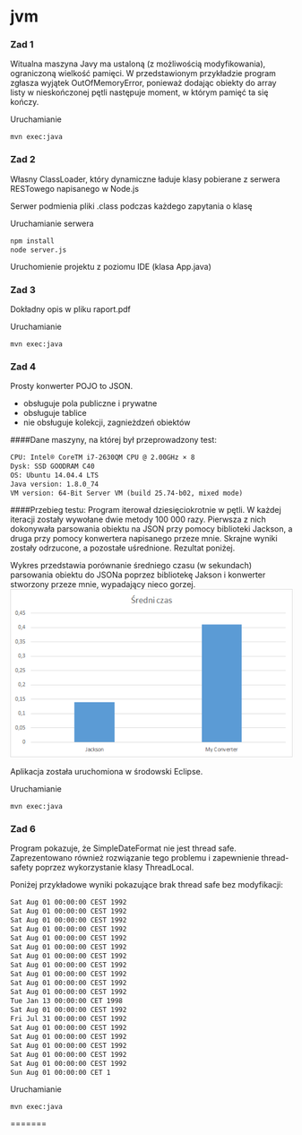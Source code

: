 # jvm
### Zad 1
Witualna maszyna Javy ma ustaloną (z możliwością modyfikowania), ograniczoną wielkość pamięci. W przedstawionym przykładzie program zgłasza wyjątek OutOfMemoryError, ponieważ dodając obiekty do array listy w nieskończonej pętli następuje moment, w którym pamięć ta się kończy.

Uruchamianie
```
mvn exec:java
```

### Zad 2
Własny ClassLoader, który dynamiczne ładuje klasy pobierane z serwera RESTowego napisanego w Node.js

Serwer podmienia pliki .class podczas każdego zapytania o klasę 

Uruchamianie serwera
```
npm install
node server.js
```
Uruchomienie projektu z poziomu IDE (klasa App.java)


### Zad 3
Dokładny opis w pliku raport.pdf

Uruchamianie
```
mvn exec:java
```

### Zad 4
Prosty konwerter POJO to JSON.
- obsługuje pola publiczne i prywatne
- obsługuje tablice
- nie obsługuje kolekcji, zagnieżdzeń obiektów

####Dane maszyny, na której był przeprowadzony test:
```
CPU: Intel® CoreTM i7-2630QM CPU @ 2.00GHz × 8
Dysk: SSD GOODRAM C40
OS: Ubuntu 14.04.4 LTS
Java version: 1.8.0_74
VM version: 64-Bit Server VM (build 25.74-b02, mixed mode)
```
####Przebieg testu:
Program iterował dziesięciokrotnie w pętli. W każdej iteracji zostały wywołane dwie metody 100 000 razy. Pierwsza z nich dokonywała parsowania obiektu na JSON przy pomocy biblioteki Jackson, a druga przy pomocy konwertera napisanego przeze mnie. Skrajne wyniki zostały odrzucone, a pozostałe uśrednione. Rezultat poniżej. 

Wykres przedstawia porównanie średniego czasu (w sekundach) parsowania obiektu do JSONa poprzez bibliotekę Jakson i konwerter stworzony przeze mnie, wypadający nieco gorzej.  
![alt tag](https://github.com/lipek92/jvm/blob/master/zad4/json.png)

Aplikacja została uruchomiona w środowski Eclipse.

Uruchamianie
```
mvn exec:java
```

### Zad 6

Program pokazuje, że SimpleDateFormat nie jest thread safe. Zaprezentowano również rozwiązanie tego problemu i zapewnienie thread-safety poprzez wykorzystanie klasy ThreadLocal.

Poniżej przykładowe wyniki pokazujące brak thread safe bez modyfikacji:

```
Sat Aug 01 00:00:00 CEST 1992
Sat Aug 01 00:00:00 CEST 1992
Sat Aug 01 00:00:00 CEST 1992
Sat Aug 01 00:00:00 CEST 1992
Sat Aug 01 00:00:00 CEST 1992
Sat Aug 01 00:00:00 CEST 1992
Sat Aug 01 00:00:00 CEST 1992
Sat Aug 01 00:00:00 CEST 1992
Sat Aug 01 00:00:00 CEST 1992
Sat Aug 01 00:00:00 CEST 1992
Sat Aug 01 00:00:00 CEST 1992
Tue Jan 13 00:00:00 CET 1998
Sat Aug 01 00:00:00 CEST 1992
Fri Jul 31 00:00:00 CEST 1992
Sat Aug 01 00:00:00 CEST 1992
Sat Aug 01 00:00:00 CEST 1992
Sat Aug 01 00:00:00 CEST 1992
Sat Aug 01 00:00:00 CEST 1992
Sat Aug 01 00:00:00 CEST 1992
Sun Aug 01 00:00:00 CET 1
```

Uruchamianie
```
mvn exec:java
```
=======
